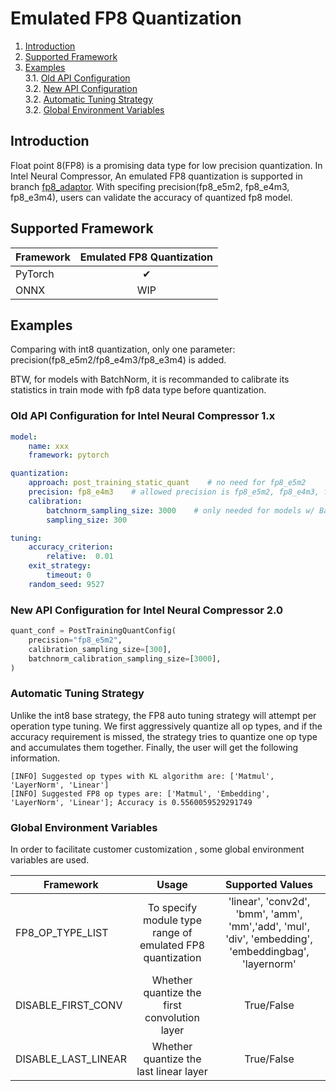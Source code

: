 Emulated FP8 Quantization
=======
1. [Introduction](#introduction)   
2. [Supported Framework](#supported-framwork)   
3. [Examples](#examples)   
    3.1. [Old API Configuration](#old-api-configuration-for-intel-neural-compressor-1x)   
    3.2. [New API Configuration](#new-api-configuration-for-intel-neural-compressor-20)  
    3.2. [Automatic Tuning Strategy](#automatic-tuning-strategy)  
    3.2. [Global Environment Variables](#global-environment-variables)  

## Introduction
Float point 8(FP8) is a promising data type for low precision quantization. In Intel Neural Compressor, An emulated FP8 quantization is supported in branch [fp8_adaptor](https://github.com/intel/neural-compressor/tree/fp8_adaptor). With specifing precision(fp8_e5m2, fp8_e4m3, fp8_e3m4), users can validate the accuracy of quantized fp8 model.


## Supported Framework

| Framework  | Emulated FP8 Quantization |
|------------|:-------------------------:|
| PyTorch    |          &#10004;         |
| ONNX       |             WIP           |

## Examples

Comparing with int8 quantization, only one parameter: precision(fp8_e5m2/fp8_e4m3/fp8_e3m4) is added.

BTW, for models with BatchNorm, it is recommanded to calibrate its statistics in train mode with fp8 data type before quantization.

### Old API Configuration for Intel Neural Compressor 1.x

```yaml
model:
    name: xxx
    framework: pytorch

quantization:
    approach: post_training_static_quant    # no need for fp8_e5m2
    precision: fp8_e4m3    # allowed precision is fp8_e5m2, fp8_e4m3, fp8_e3m4
    calibration:
        batchnorm_sampling_size: 3000    # only needed for models w/ BatchNorm
        sampling_size: 300

tuning:
    accuracy_criterion:
        relative:  0.01
    exit_strategy:
        timeout: 0
    random_seed: 9527
```

### New API Configuration for Intel Neural Compressor 2.0
```python
quant_conf = PostTrainingQuantConfig(
    precision="fp8_e5m2",
    calibration_sampling_size=[300],
    batchnorm_calibration_sampling_size=[3000],
)
```

### Automatic Tuning Strategy
Unlike the int8 base strategy, the FP8 auto tuning strategy will attempt per operation type tuning. We first aggressively quantize all op types, and if the accuracy requirement is missed, the strategy tries to quantize one op type and accumulates them together. Finally, the user will get the following information.

```log
[INFO] Suggested op types with KL algorithm are: ['Matmul', 'LayerNorm', 'Linear']
[INFO] Suggested FP8 op types are: ['Matmul', 'Embedding', 'LayerNorm', 'Linear']; Accuracy is 0.5560059529291749
```

### Global Environment Variables
In order to facilitate customer customization , some global environment variables are used.

| Framework  | Usage | Supported Values |
|------------|:-------:|:-------------------------:|
| FP8_OP_TYPE_LIST | To specify module type range of emulated FP8 quantization | 'linear', 'conv2d', 'bmm', 'amm', 'mm','add', 'mul', 'div', 'embedding', 'embeddingbag', 'layernorm' |
| DISABLE_FIRST_CONV | Whether quantize the first convolution layer | True/False |
| DISABLE_LAST_LINEAR | Whether quantize the last linear layer | True/False |